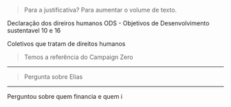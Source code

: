 > Para a justificativa? Para aumentar o volume de texto.

Declaração dos direiros humanos
ODS - Objetivos de Desenvolvimento sustentavel 10 e 16

Coletivos que tratam de direitos humanos
> Temos a referência do Campaign Zero

---

> Pergunta sobre Elias

---

Perguntou sobre quem financia e quem i